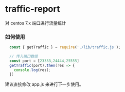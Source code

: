 # traffic-report
对 centos 7.x 端口进行流量统计

### 如何使用
```javascript
  const { getTraffic } = require('./lib/traffic.js');
  
  // 传入端口数组
  const port = [23333,24444,25555]
  getTraffic(port).then(res => {
    console.log(res);
  })
```

建议直接修改 app.js 来进行下一步使用。
